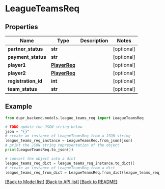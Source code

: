 # LeagueTeamsReq


## Properties

Name | Type | Description | Notes
------------ | ------------- | ------------- | -------------
**partner_status** | **str** |  | [optional] 
**payment_status** | **str** |  | [optional] 
**player1** | [**PlayerReq**](PlayerReq.md) |  | [optional] 
**player2** | [**PlayerReq**](PlayerReq.md) |  | [optional] 
**registration_id** | **int** |  | [optional] 
**team_status** | **str** |  | [optional] 

## Example

```python
from dupr_backend.models.league_teams_req import LeagueTeamsReq

# TODO update the JSON string below
json = "{}"
# create an instance of LeagueTeamsReq from a JSON string
league_teams_req_instance = LeagueTeamsReq.from_json(json)
# print the JSON string representation of the object
print(LeagueTeamsReq.to_json())

# convert the object into a dict
league_teams_req_dict = league_teams_req_instance.to_dict()
# create an instance of LeagueTeamsReq from a dict
league_teams_req_from_dict = LeagueTeamsReq.from_dict(league_teams_req_dict)
```
[[Back to Model list]](../README.md#documentation-for-models) [[Back to API list]](../README.md#documentation-for-api-endpoints) [[Back to README]](../README.md)


